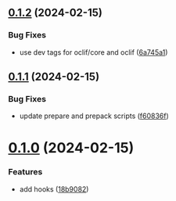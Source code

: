 ## [0.1.2](https://github.com/oclif/plugin-test-bundle/compare/0.1.1...0.1.2) (2024-02-15)


### Bug Fixes

* use dev tags for oclif/core and oclif ([6a745a1](https://github.com/oclif/plugin-test-bundle/commit/6a745a176f767b57b1d17b9064400f561aefa21c))



## [0.1.1](https://github.com/oclif/plugin-test-bundle/compare/0.1.0...0.1.1) (2024-02-15)


### Bug Fixes

* update prepare and prepack scripts ([f60836f](https://github.com/oclif/plugin-test-bundle/commit/f60836f07ea0594b965922a953bdac7e0bd47765))



# [0.1.0](https://github.com/oclif/plugin-test-bundle/compare/18b908292e98e221fbec030a3c5b5937491c498b...0.1.0) (2024-02-15)


### Features

* add hooks ([18b9082](https://github.com/oclif/plugin-test-bundle/commit/18b908292e98e221fbec030a3c5b5937491c498b))



